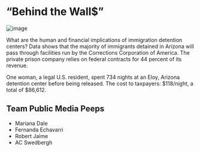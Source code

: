 # “Behind the Wall$”

![image](https://cloud.githubusercontent.com/assets/4227347/7555111/18e877c0-f707-11e4-8814-878b21d6805f.png)

What are the human and financial implications of immigration detention centers? Data shows that the majority of immigrants detained in Arizona will pass through facilities run by the Corrections Corporation of America. The private prison company relies on federal contracts for 44 percent of its revenue.

One woman, a legal U.S. resident, spent 734 nights at an Eloy, Arizona detention center before being released. The cost to taxpayers: $118/night, a total of $86,612.

## Team Public Media Peeps

* Mariana Dale
* Fernanda Echavarri
* Robert Jaime
* AC Swedbergh